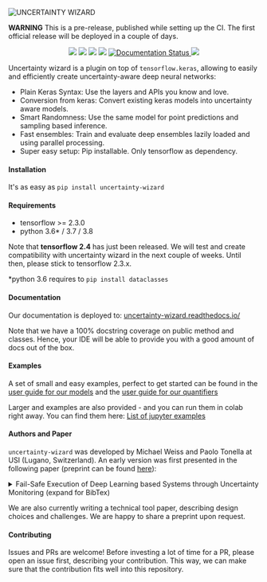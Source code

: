 ![UNCERTAINTY WIZARD](https://github.com/testingautomated-usi/uncertainty-wizard/raw/main/docs/uwiz_logo.PNG)

**WARNING** This is a pre-release, published while setting up the CI. 
The first official release will be deployed in a couple of days.

<p align="center">
    <a href="https://black.readthedocs.io/en/stable/" alt="Code Style: Black">
        <img src="https://img.shields.io/badge/code%20style-black-000000.svg" /></a>
    <a href="https://choosealicense.com/licenses/mit/" alt="License: MIT">
        <img src="https://img.shields.io/badge/license-MIT-green.svg" /></a>
    <a href="https://github.com/HunterMcGushion/docstr_coverage" alt="Docstr-Coverage: 100%">
        <img src="https://img.shields.io/badge/docstr--coverage-100%25-brightgreen.svg" /></a>
    <img src="https://github.com/testingautomated-usi/uncertainty-wizard/workflows/Unit%20Tests/badge.svg" />
    <a href='https://uncertainty-wizard.readthedocs.io/en/latest/?badge=latest'>
        <img src='https://readthedocs.org/projects/uncertainty-wizard/badge/?version=latest' alt='Documentation Status' />
    </a>
    <a href="https://codecov.io/gh/testingautomated-usi/uncertainty-wizard">
        <img src="https://codecov.io/gh/testingautomated-usi/uncertainty-wizard/branch/main/graph/badge.svg?token=TWV2TCRE3E"/>
    </a>
    
</p>

Uncertainty wizard is a plugin on top of `tensorflow.keras`,
 allowing to easily and efficiently create uncertainty-aware deep neural networks:

* Plain Keras Syntax: Use the layers and APIs you know and love.
* Conversion from keras: Convert existing keras models into uncertainty aware models.
* Smart Randomness: Use the same model for point predictions and sampling based inference.
* Fast ensembles: Train and evaluate deep ensembles lazily loaded and using parallel processing.
* Super easy setup: Pip installable. Only tensorflow as dependency.

#### Installation

It's as easy as `pip install uncertainty-wizard`

#### Requirements
- tensorflow >= 2.3.0
- python 3.6* / 3.7 / 3.8

Note that **tensorflow 2.4** has just been released. 
We will test and create compatibility with uncertainty wizard in the next couple of weeks.
Until then, please stick to tensorflow 2.3.x.

*python 3.6 requires to `pip install dataclasses`

#### Documentation
Our documentation is deployed to:
[uncertainty-wizard.readthedocs.io/](https://uncertainty-wizard.readthedocs.io/)

Note that we have a 100% docstring coverage on public method and classes.
Hence, your IDE will be able to provide you with a good amount of docs out of the box.

#### Examples
A set of small and easy examples, perfect to get started can be found in the 
[user guide for our models](https://uncertainty-wizard.readthedocs.io/en/latest/user_guide_models.html)
and the [user guide for our quantifiers](https://uncertainty-wizard.readthedocs.io/en/latest/user_guide_quantifiers.html)

Larger and examples are also provided - and you can run them in colab right away.
You can find them here: [List of jupyter examples](https://uncertainty-wizard.readthedocs.io/en/latest/examples.html)

#### Authors and Paper
``uncertainty-wizard`` was developed by Michael Weiss and Paolo Tonella at USI (Lugano, Switzerland).
An early version was first presented in the following paper 
(preprint can be found [here](https://uncertainty-wizard.readthedocs.io/en/latest/paper.html)):  

<details>  
  <summary>Fail-Safe Execution of Deep Learning based Systems through Uncertainty Monitoring (expand for BibTex)</summary>  

    @inproceedings{Weiss2021,  
      title={Fail-Safe Execution of Deep Learning based Systems through Uncertainty Monitoring},  
      author={Weiss, Michael and Tonella, Paolo},  
      booktitle={2021 IEEE 14th International Conference on Software Testing,   
        Validation and Verification (ICST)},  
      year={2021},  
      organization={IEEE},  
      note={forthcoming}  
    }  

</details>

We are also currently writing a technical tool paper, describing design choices and challenges.
We are happy to share a preprint upon request.

#### Contributing
Issues and PRs are welcome! 
Before investing a lot of time for a PR, please open an issue first, describing your contribution.
This way, we can make sure that the contribution fits well into this repository.
